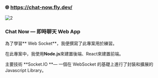 ### 🌐 https://chat-now.fly.dev/

![2](https://github.com/Yiming-Liao/chat-now/assets/160565489/6b935235-eae8-458e-b784-9c4432ed192b)

### **Chat Now — 即時聊天 Web App**
為了學習** Web Socket**，我便撰寫了此專案用於練習。

在此專案中，我使用**Node.js**來建置後端、React來建置前端。

主要技術 **Socket.IO **— 一個在 WebSocket 的基礎上進行了封裝和擴展的Javascript Library。
